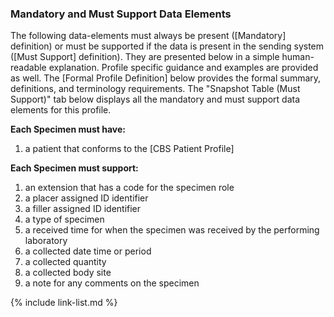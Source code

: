 ### Mandatory and Must Support Data Elements

The following data-elements must always be present ([Mandatory] definition) or must be supported if the data is present in the sending system ([Must Support] definition). They are presented below in a simple human-readable explanation. Profile specific guidance and examples are provided as well.  The [Formal Profile Definition] below provides the  formal summary, definitions, and terminology requirements.  The "Snapshot Table (Must Support)" tab below displays all the mandatory and must support data elements for this profile.

**Each Specimen must have:**

1. a patient that conforms to the [CBS Patient Profile]

**Each Specimen must support:**

1. an extension that has a code for the specimen role
1. a placer assigned ID identifier
1. a filler assigned ID identifier
1. a type of specimen
1. a received time for when the specimen was received by the performing laboratory
1. a collected date time or period
1. a collected quantity
1. a collected body site
1. a note for any comments on the specimen

{% include link-list.md %}